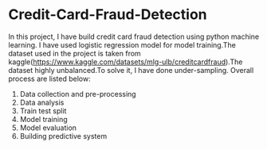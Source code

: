 # Credit-Card-Fraud-Detection
In this project, I have build credit card fraud detection using python machine learning. I have used logistic regression model for model training.The dataset used in the project is taken from kaggle(https://www.kaggle.com/datasets/mlg-ulb/creditcardfraud).The dataset highly unbalanced.To solve it, I have done under-sampling. Overall process are listed below:
1. Data collection and pre-processing
2. Data analysis
3. Train test split
4. Model training
5. Model evaluation
6. Building predictive system
